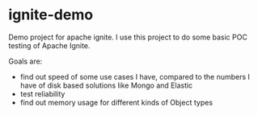 # ignite-demo
Demo project for apache ignite. I use this project to do some basic POC testing of Apache Ignite. 

Goals are:
* find out speed of some use cases I have, compared to the numbers I have of disk based solutions like Mongo and Elastic
* test reliability
* find out memory usage for different kinds of Object types


